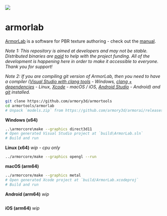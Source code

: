 ![](https://armorlab.org/img/git.jpg)

armorlab
==============

[ArmorLab](https://armorlab.org) is a software for PBR texture authoring - check out the [manual](https://armorlab.org/manual).

*Note 1: This repository is aimed at developers and may not be stable. Distributed binaries are [paid](https://armorlab.org/download) to help with the project funding. All of the development is happening here in order to make it accessible to everyone. Thank you for support!*

*Note 2: If you are compiling git version of ArmorLab, then you need to have a compiler ([Visual Studio with clang tools](https://visualstudio.microsoft.com/downloads/) - Windows, [clang + dependencies](https://github.com/armory3d/armortools/wiki/Linux-Dependencies) - Linux, [Xcode](https://developer.apple.com/xcode/resources/) - macOS / iOS, [Android Studio](https://developer.android.com/studio) - Android) and [git](https://git-scm.com/downloads) installed.*

```bash
git clone https://github.com/armory3d/armortools
cd armortools/armorlab
# Unpack `models.zip` from https://github.com/armory3d/armorai/releases into `assets/models` using 7-Zip - Extract Here
```

**Windows (x64)**
```bash
..\armorcore\make --graphics direct3d11
# Open generated Visual Studio project at `build\ArmorLab.sln`
# Build and run
```

**Linux (x64)** *wip - cpu only*
```bash
../armorcore/make --graphics opengl --run
```

**macOS (arm64)**
```bash
../armorcore/make --graphics metal
# Open generated Xcode project at `build/ArmorLab.xcodeproj`
# Build and run
```

**Android (arm64)** *wip*
```bash
```

**iOS (arm64)** *wip*
```bash
```
